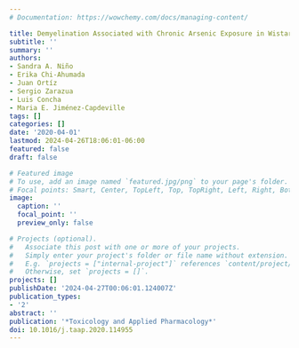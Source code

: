 ```yaml
---
# Documentation: https://wowchemy.com/docs/managing-content/

title: Demyelination Associated with Chronic Arsenic Exposure in Wistar Rats
subtitle: ''
summary: ''
authors:
- Sandra A. Niño
- Erika Chi-Ahumada
- Juan Ortíz
- Sergio Zarazua
- Luis Concha
- Maria E. Jiménez-Capdeville
tags: []
categories: []
date: '2020-04-01'
lastmod: 2024-04-26T18:06:01-06:00
featured: false
draft: false

# Featured image
# To use, add an image named `featured.jpg/png` to your page's folder.
# Focal points: Smart, Center, TopLeft, Top, TopRight, Left, Right, BottomLeft, Bottom, BottomRight.
image:
  caption: ''
  focal_point: ''
  preview_only: false

# Projects (optional).
#   Associate this post with one or more of your projects.
#   Simply enter your project's folder or file name without extension.
#   E.g. `projects = ["internal-project"]` references `content/project/deep-learning/index.md`.
#   Otherwise, set `projects = []`.
projects: []
publishDate: '2024-04-27T00:06:01.124007Z'
publication_types:
- '2'
abstract: ''
publication: '*Toxicology and Applied Pharmacology*'
doi: 10.1016/j.taap.2020.114955
---
```

